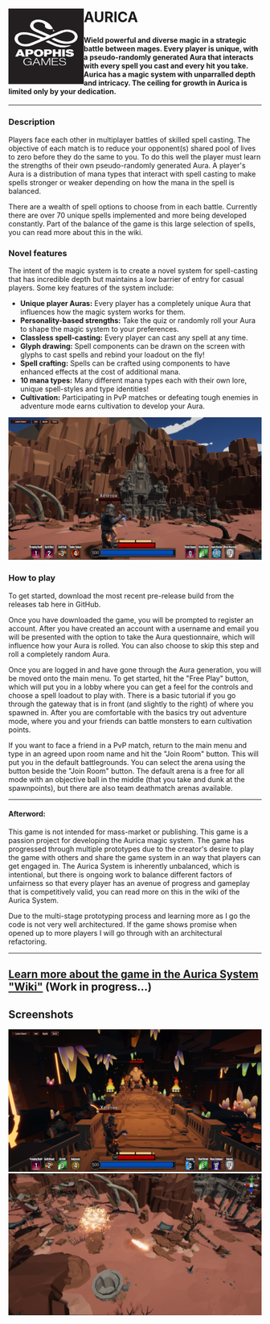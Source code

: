# AURICA <img align="left" width="150" height="150" src="Assets/UI/ApophisLogo.jpeg">


#### Wield powerful and diverse magic in a strategic battle between mages. Every player is unique, with a pseudo-randomly generated Aura that interacts with every spell you cast and every hit you take. Aurica has a magic system with unparralled depth and intricacy. The ceiling for growth in Aurica is limited only by your dedication.
----

### Description
Players face each other in multiplayer battles of skilled spell casting. The objective of each match is to reduce your opponent(s) shared pool of lives to zero before they do the same to you. To do this well the player must learn the strengths of their own pseudo-randomly generated Aura. A player's Aura is a distribution of mana types that interact with spell casting to make spells stronger or weaker depending on how the mana in the spell is balanced.

There are a wealth of spell options to choose from in each battle. Currently there are over 70 unique spells implemented and more being developed constantly. Part of the balance of the game is this large selection of spells, you can read more about this in the wiki.

### Novel features
The intent of the magic system is to create a novel system for spell-casting that has incredible depth but maintains a low barrier of entry for casual players. Some key features of the system include:
- **Unique player Auras:** Every player has a completely unique Aura that influences how the magic system works for them.
- **Personality-based strengths:** Take the quiz or randomly roll your Aura to shape the magic system to your preferences.
- **Classless spell-casting:** Every player can cast any spell at any time.
- **Glyph drawing:** Spell components can be drawn on the screen with glyphs to cast spells and rebind your loadout on the fly!
- **Spell crafting:** Spells can be crafted using components to have enhanced effects at the cost of additional mana.
- **10 mana types:** Many different mana types each with their own lore, unique spell-styles and type identities!
- **Cultivation:** Participating in PvP matches or defeating tough enemies in adventure mode earns cultivation to develop your Aura.

![Adventure mode POV](Assets/UI/Screenshots/AdventureModePOV.PNG)


### How to play
To get started, download the most recent pre-release build from the releases tab here in GitHub.

Once you have downloaded the game, you will be prompted to register an account. After you have created an account with a username and email you will be presented with the option to take the Aura questionnaire, which will influence how your Aura is rolled. You can also choose to skip this step and roll a completely random Aura.

Once you are logged in and have gone through the Aura generation, you will be moved onto the main menu. To get started, hit the "Free Play" button, which will put you in a  lobby where you can get a feel for the controls and choose a spell loadout to play with. There is a basic tutorial if you go through the gateway that is in front (and slightly to the right) of where you spawned in. After you are comfortable with the basics try out adventure mode, where you and your friends can battle monsters to earn cultivation points.

If you want to face a friend in a PvP match, return to the main menu and type in an agreed upon room name and hit the "Join Room" button. This will put you in the default battlegrounds. You can select the arena using the button beside the "Join Room" button. The default arena is a free for all mode with an objective ball in the middle (that you take and dunk at the spawnpoints), but there are also team deathmatch arenas available.

----

#### Afterword:
This game is not intended for mass-market or publishing. This game is a passion project for developing the Aurica magic system. The game has progressed through multiple prototypes due to the creator's desire to play the game with others and share the game system in an way that players can get engaged in.
The Aurica System is inherently unbalanced, which is intentional, but there is ongoing work to balance different factors of unfairness so that every player has an avenue of progress and gameplay that is competitively valid, you can read more on this in the wiki of the Aurica System.

Due to the multi-stage prototyping process and learning more as I go the code is not very well architectured. If the game shows promise when opened up to more players I will go through with an architectural refactoring.

----


## [Learn more about the game in the Aurica System "Wiki"](https://bright-calculator-1a6.notion.site/The-Aurica-System-af806c3df2b7414681a50e7af7f74a52) (Work in progress...)





## Screenshots ##

![Adventure mode crystal cavern POV](Assets/UI/Screenshots/CrystalCavePOV.PNG)
![PvE combat top-down view](Assets/UI/Screenshots/TopViewPvE4.PNG)
